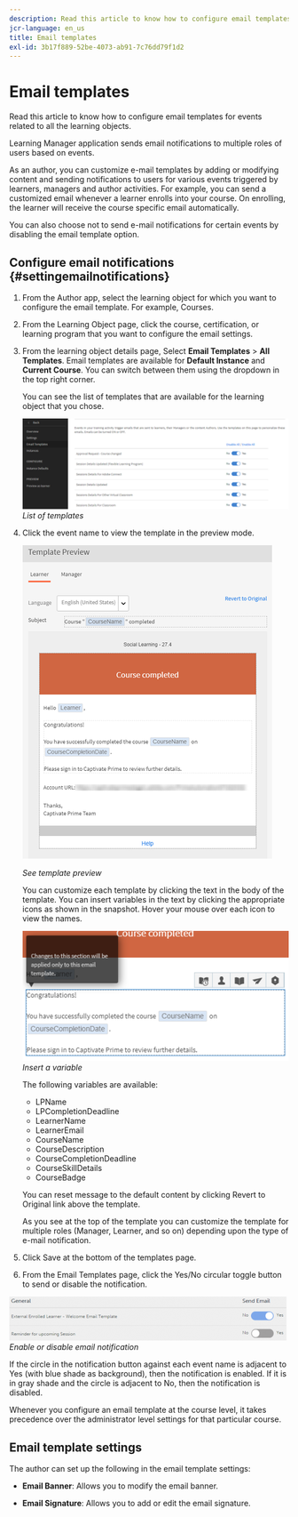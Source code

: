 ```yaml
---
description: Read this article to know how to configure email templates for events related to all the learning objects.
jcr-language: en_us
title: Email templates
exl-id: 3b17f889-52be-4073-ab91-7c76dd79f1d2
---
```

# Email templates

Read this article to know how to configure email templates for events related to all the learning objects.

Learning Manager application sends email notifications to multiple roles of users based on events.

As an author, you can customize e-mail templates by adding or modifying content and sending notifications to users for various events triggered by learners, managers and author activities. For example, you can send a customized email whenever a learner enrolls into your course. On enrolling, the learner will receive the course specific email automatically.

You can also choose not to send e-mail notifications for certain events by disabling the email template option.

## Configure email notifications {#settingemailnotifications}

1. From the Author app, select the learning object for which you want to configure the email template. For example, Courses.

1. From the Learning Object page, click the course, certification, or learning program that you want to configure the email settings.

1. From the learning object details page, Select **Email Templates** > **All Templates**. Email templates are available for **Default Instance** and **Current Course**. You can switch between them using the dropdown in the top right corner.

   You can see the list of templates that are available for the learning object that you chose.

   ![](assets/email-templates-forlearningprograms.png)
   *List of templates*

1. Click the event name to view the template in the preview mode.

   ![](assets/preview-the-emailtemplateforyourlearningobject.png)
   
   *See template preview*

   You can customize each template by clicking the text in the body of the template. You can insert variables in the text by clicking the appropriate icons as shown in the snapshot. Hover your mouse over each icon to view the names.

   ![](assets/insert-variable.png)
   *Insert a variable*

   The following variables are available:

   * LPName
   * LPCompletionDeadline
   * LearnerName
   * LearnerEmail
   * CourseName
   * CourseDescription
   * CourseCompletionDeadline
   * CourseSkillDetails
   * CourseBadge

   You can reset message to the default content by clicking Revert to Original link above the template.

   As you see at the top of the template you can customize the template for multiple roles (Manager, Learner, and so on)  depending upon the type of e-mail notification.

1. Click Save at the bottom of the templates page.
1. From the Email Templates page, click the Yes/No circular toggle button to send or disable the notification.

![](assets/email-notification-e1437624109719.png)
*Enable or disable email notification*

If the circle in the notification button against each event name is adjacent to Yes (with blue shade as background), then the notification is enabled. If it is in gray shade and the circle is adjacent to No, then the notification is disabled.

Whenever you configure an email template at the course level, it takes precedence over the administrator level settings for that particular course.

## Email template settings

The author can set up the following in the email template settings:

* **Email Banner**: Allows you to modify the email banner.

* **Email Signature**: Allows you to add or edit the email signature.
